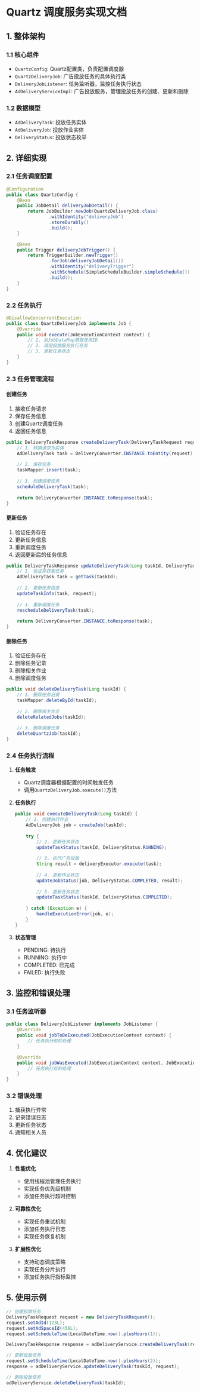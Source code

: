 # Quartz 调度服务实现文档

## 1. 整体架构

### 1.1 核心组件
- `QuartzConfig`: Quartz配置类，负责配置调度器
- `QuartzDeliveryJob`: 广告投放任务的具体执行类
- `DeliveryJobListener`: 任务监听器，监控任务执行状态
- `AdDeliveryServiceImpl`: 广告投放服务，管理投放任务的创建、更新和删除

### 1.2 数据模型
- `AdDeliveryTask`: 投放任务实体
- `AdDeliveryJob`: 投放作业实体
- `DeliveryStatus`: 投放状态枚举

## 2. 详细实现

### 2.1 任务调度配置
```java
@Configuration
public class QuartzConfig {
    @Bean
    public JobDetail deliveryJobDetail() {
        return JobBuilder.newJob(QuartzDeliveryJob.class)
                .withIdentity("deliveryJob")
                .storeDurably()
                .build();
    }

    @Bean
    public Trigger deliveryJobTrigger() {
        return TriggerBuilder.newTrigger()
                .forJob(deliveryJobDetail())
                .withIdentity("deliveryTrigger")
                .withSchedule(SimpleScheduleBuilder.simpleSchedule())
                .build();
    }
}
```

### 2.2 任务执行
```java
@DisallowConcurrentExecution
public class QuartzDeliveryJob implements Job {
    @Override
    public void execute(JobExecutionContext context) {
        // 1. 从JobDataMap获取任务ID
        // 2. 调用投放服务执行任务
        // 3. 更新任务状态
    }
}
```

### 2.3 任务管理流程

#### 创建任务
1. 接收任务请求
2. 保存任务信息
3. 创建Quartz调度任务
4. 返回任务信息

```java
public DeliveryTaskResponse createDeliveryTask(DeliveryTaskRequest request) {
    // 1. 转换请求为实体
    AdDeliveryTask task = DeliveryConverter.INSTANCE.toEntity(request);
    
    // 2. 保存任务
    taskMapper.insert(task);
    
    // 3. 创建调度任务
    scheduleDeliveryTask(task);
    
    return DeliveryConverter.INSTANCE.toResponse(task);
}
```

#### 更新任务
1. 验证任务存在
2. 更新任务信息
3. 重新调度任务
4. 返回更新后的任务信息

```java
public DeliveryTaskResponse updateDeliveryTask(Long taskId, DeliveryTaskRequest request) {
    // 1. 验证并获取任务
    AdDeliveryTask task = getTask(taskId);
    
    // 2. 更新任务信息
    updateTaskInfo(task, request);
    
    // 3. 重新调度任务
    rescheduleDeliveryTask(task);
    
    return DeliveryConverter.INSTANCE.toResponse(task);
}
```

#### 删除任务
1. 验证任务存在
2. 删除任务记录
3. 删除相关作业
4. 删除调度任务

```java
public void deleteDeliveryTask(Long taskId) {
    // 1. 删除任务记录
    taskMapper.deleteById(taskId);
    
    // 2. 删除相关作业
    deleteRelatedJobs(taskId);
    
    // 3. 删除调度任务
    deleteQuartzJob(taskId);
}
```

### 2.4 任务执行流程

1. **任务触发**
   - Quartz调度器根据配置的时间触发任务
   - 调用`QuartzDeliveryJob.execute()`方法

2. **任务执行**
   ```java
   public void executeDeliveryTask(Long taskId) {
       // 1. 创建执行作业
       AdDeliveryJob job = createJob(taskId);
       
       try {
           // 2. 更新任务状态
           updateTaskStatus(taskId, DeliveryStatus.RUNNING);
           
           // 3. 执行广告投放
           String result = deliveryExecutor.execute(task);
           
           // 4. 更新作业状态
           updateJobStatus(job, DeliveryStatus.COMPLETED, result);
           
           // 5. 更新任务状态
           updateTaskStatus(taskId, DeliveryStatus.COMPLETED);
           
       } catch (Exception e) {
           handleExecutionError(job, e);
       }
   }
   ```

3. **状态管理**
   - PENDING: 待执行
   - RUNNING: 执行中
   - COMPLETED: 已完成
   - FAILED: 执行失败

## 3. 监控和错误处理

### 3.1 任务监听器
```java
public class DeliveryJobListener implements JobListener {
    @Override
    public void jobToBeExecuted(JobExecutionContext context) {
        // 任务执行前的处理
    }

    @Override
    public void jobWasExecuted(JobExecutionContext context, JobExecutionException jobException) {
        // 任务执行后的处理
    }
}
```

### 3.2 错误处理
1. 捕获执行异常
2. 记录错误日志
3. 更新任务状态
4. 通知相关人员

## 4. 优化建议

1. **性能优化**
   - 使用线程池管理任务执行
   - 实现任务优先级机制
   - 添加任务执行超时控制

2. **可靠性优化**
   - 实现任务重试机制
   - 添加任务执行日志
   - 实现任务恢复机制

3. **扩展性优化**
   - 支持动态调度策略
   - 实现任务分片执行
   - 添加任务执行指标监控

## 5. 使用示例

```java
// 创建投放任务
DeliveryTaskRequest request = new DeliveryTaskRequest();
request.setAdId(123L);
request.setAdSpaceId(456L);
request.setScheduleTime(LocalDateTime.now().plusHours(1));

DeliveryTaskResponse response = adDeliveryService.createDeliveryTask(request);

// 更新投放任务
request.setScheduleTime(LocalDateTime.now().plusHours(2));
response = adDeliveryService.updateDeliveryTask(taskId, request);

// 删除投放任务
adDeliveryService.deleteDeliveryTask(taskId);
``` 